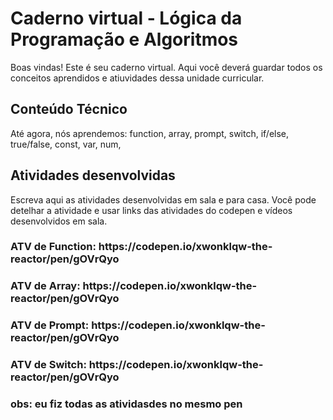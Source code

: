 # Caderno virtual - Lógica da Programação e Algoritmos
Boas vindas! Este é seu caderno virtual. Aqui você deverá guardar todos os conceitos aprendidos e atiuvidades dessa unidade curricular. 


## Conteúdo Técnico
Até agora, nós aprendemos: function, array, prompt, switch, if/else, true/false, const, var, num,


## Atividades desenvolvidas
Escreva aqui as atividades desenvolvidas em sala e para casa. Você pode detelhar a atividade e usar links das atividades do codepen e vídeos desenvolvidos em sala. 
<h3>ATV de Function: https://codepen.io/xwonklqw-the-reactor/pen/gOVrQyo <h3>
<h3>ATV de Array: https://codepen.io/xwonklqw-the-reactor/pen/gOVrQyo <h3>
<h3>ATV de Prompt: https://codepen.io/xwonklqw-the-reactor/pen/gOVrQyo <h3>
<h3>ATV de Switch: https://codepen.io/xwonklqw-the-reactor/pen/gOVrQyo <h3>
obs: eu fiz todas as atividasdes no mesmo pen
